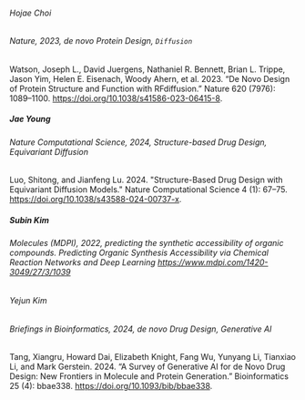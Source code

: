 <!-- 작성 방법
> ##### Name_of_presenter
> ###### Jaurnal_name, Pub_year, Task, Methods [, Contrib[, Other_keywords(maximum:3) ]]
위와 같은 형식으로 tag 를 달아주세요.

--- -->

###### Hojae Choi

###### Nature, 2023, de novo Protein Design, `Diffusion`
Watson, Joseph L., David Juergens, Nathaniel R. Bennett, Brian L. Trippe, Jason Yim, Helen E. Eisenach, Woody Ahern, et al. 2023. “De Novo Design of Protein Structure and Function with RFdiffusion.” Nature 620 (7976): 1089–1100. https://doi.org/10.1038/s41586-023-06415-8.


##### Jae Young

###### Nature Computational Science, 2024, Structure-based Drug Design, Equivariant Diffusion
Luo, Shitong, and Jianfeng Lu. 2024. "Structure-Based Drug Design with Equivariant Diffusion Models." Nature Computational Science 4 (1): 67–75. https://doi.org/10.1038/s43588-024-00737-x.

##### Subin Kim
###### Molecules (MDPI), 2022, predicting the synthetic accessibility of organic compounds. Predicting Organic Synthesis Accessibility via Chemical Reaction Networks and Deep Learning https://www.mdpi.com/1420-3049/27/3/1039


###### Yejun Kim

###### Briefings in Bioinformatics, 2024, de novo Drug Design, Generative AI
Tang, Xiangru, Howard Dai, Elizabeth Knight, Fang Wu, Yunyang Li, Tianxiao Li, and Mark Gerstein.
2024.  “A Survey of Generative AI for de Novo Drug Design: New Frontiers in Molecule and Protein Generation.” Bioinformatics 25 (4): bbae338.
https://doi.org/10.1093/bib/bbae338.


